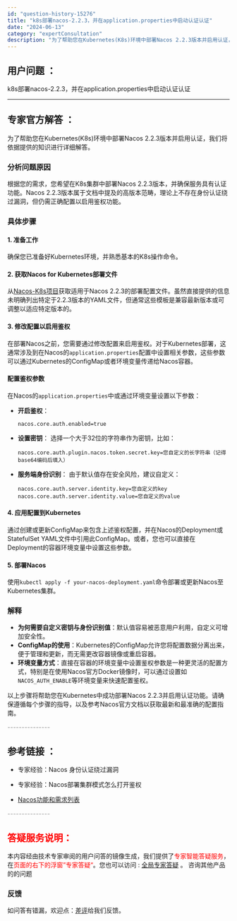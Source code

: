 ```yaml
---
id: "question-history-15276"
title: "k8s部署nacos-2.2.3，并在application.properties中启动认证认证"
date: "2024-06-13"
category: "expertConsultation"
description: "为了帮助您在Kubernetes(K8s)环境中部署Nacos 2.2.3版本并启用认证，我们将依据提供的知识进行详细解答。### 分析问题原因根据您的需求，您希望在K8s集群中部署Nacos 2.2.3版本，并确保服务具有认证功能。Nacos 2.2.3版本属于文档中提及的高版本范畴，理论上不存在"
---
```


## 用户问题 ： 
 k8s部署nacos-2.2.3，并在application.properties中启动认证认证  

---------------
## 专家官方解答 ：

为了帮助您在Kubernetes(K8s)环境中部署Nacos 2.2.3版本并启用认证，我们将依据提供的知识进行详细解答。

### 分析问题原因
根据您的需求，您希望在K8s集群中部署Nacos 2.2.3版本，并确保服务具有认证功能。Nacos 2.2.3版本属于文档中提及的高版本范畴，理论上不存在身份认证绕过漏洞，但仍需正确配置以启用鉴权功能。

### 具体步骤
#### 1. 准备工作
确保您已准备好Kubernetes环境，并熟悉基本的K8s操作命令。

#### 2. 获取Nacos for Kubernetes部署文件
从[Nacos-K8s项目](https://github.com/nacos-group/nacos-k8s)获取适用于Nacos 2.2.3的部署配置文件。虽然直接提供的信息未明确列出特定于2.2.3版本的YAML文件，但通常这些模板是兼容最新版本或可调整以适应特定版本的。

#### 3. 修改配置以启用鉴权
在部署Nacos之前，您需要通过修改配置来启用鉴权。对于Kubernetes部署，这通常涉及到在Nacos的`application.properties`配置中设置相关参数，这些参数可以通过Kubernetes的ConfigMap或者环境变量传递给Nacos容器。

#### 配置鉴权参数
在Nacos的`application.properties`中或通过环境变量设置以下参数：

- **开启鉴权**：
  ```
  nacos.core.auth.enabled=true
  ```

- **设置密钥**：
  选择一个大于32位的字符串作为密钥，比如：
  ```
  nacos.core.auth.plugin.nacos.token.secret.key=您自定义的长字符串（记得base64编码后填入）
  ```

- **服务端身份识别**：
  由于默认值存在安全风险，建议自定义：
  ```
  nacos.core.auth.server.identity.key=您自定义的key
  nacos.core.auth.server.identity.value=您自定义的value
  ```

#### 4. 应用配置到Kubernetes
通过创建或更新ConfigMap来包含上述鉴权配置，并在Nacos的Deployment或StatefulSet YAML文件中引用此ConfigMap。或者，您也可以直接在Deployment的容器环境变量中设置这些参数。

#### 5. 部署Nacos
使用`kubectl apply -f your-nacos-deployment.yaml`命令部署或更新Nacos至Kubernetes集群。

### 解释
- **为何需要自定义密钥与身份识别值**：默认值容易被恶意用户利用，自定义可增加安全性。
- **ConfigMap的使用**：Kubernetes的ConfigMap允许您将配置数据分离出来，便于管理和更新，而无需更改容器镜像或重启容器。
- **环境变量方式**：直接在容器的环境变量中设置鉴权参数是一种更灵活的配置方式，特别是在使用Nacos官方Docker镜像时，可以通过设置如`NACOS_AUTH_ENABLE`等环境变量来快速配置鉴权。

以上步骤将帮助您在Kubernetes中成功部署Nacos 2.2.3并启用认证功能。请确保遵循每个步骤的指导，以及参考Nacos官方文档以获取最新和最准确的配置指南。


<font color="#949494">---------------</font> 


## 参考链接 ：

* 专家经验：Nacos 身份认证绕过漏洞 
 
 * 专家经验：Nacos部署集群模式怎么打开鉴权 
 
 * [Nacos功能和需求列表](https://nacos.io/docs/latest/archive/feature-list)


 <font color="#949494">---------------</font> 
 


## <font color="#FF0000">答疑服务说明：</font> 

本内容经由技术专家审阅的用户问答的镜像生成，我们提供了<font color="#FF0000">专家智能答疑服务</font>，在<font color="#FF0000">页面的右下的浮窗”专家答疑“</font>。您也可以访问 : [全局专家答疑](https://answer.opensource.alibaba.com/docs/intro) 。 咨询其他产品的的问题

### 反馈
如问答有错漏，欢迎点：[差评](https://ai.nacos.io/user/feedbackByEnhancerGradePOJOID?enhancerGradePOJOId=15290)给我们反馈。
